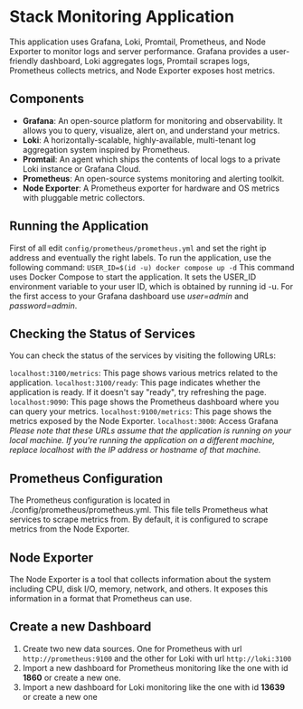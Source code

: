 # Stack Monitoring Application
This application uses Grafana, Loki, Promtail, Prometheus, and Node Exporter to monitor logs and server performance. Grafana provides a user-friendly dashboard, Loki aggregates logs, Promtail scrapes logs, Prometheus collects metrics, and Node Exporter exposes host metrics.

## Components
- **Grafana**: An open-source platform for monitoring and observability. It allows you to query, visualize, alert on, and understand your metrics.
- **Loki**: A horizontally-scalable, highly-available, multi-tenant log aggregation system inspired by Prometheus.
- **Promtail**: An agent which ships the contents of local logs to a private Loki instance or Grafana Cloud.
- **Prometheus**: An open-source systems monitoring and alerting toolkit.
- **Node Exporter**: A Prometheus exporter for hardware and OS metrics with pluggable metric collectors.

## Running the Application
First of all edit `config/prometheus/prometheus.yml` and set the right ip address and eventually the right labels.
To run the application, use the following command: `USER_ID=$(id -u) docker compose up -d`
This command uses Docker Compose to start the application. It sets the USER_ID environment variable to your user ID, which is obtained by running id -u.
For the first access to your Grafana dashboard use *user=admin* and *password=admin*.


## Checking the Status of Services
You can check the status of the services by visiting the following URLs:

`localhost:3100/metrics`: This page shows various metrics related to the application.
`localhost:3100/ready`: This page indicates whether the application is ready. If it doesn't say "ready", try refreshing the page.
`localhost:9090`: This page shows the Prometheus dashboard where you can query your metrics.
`localhost:9100/metrics`: This page shows the metrics exposed by the Node Exporter.
`localhost:3000`: Access Grafana
*Please note that these URLs assume that the application is running on your local machine. If you're running the application on a different machine, replace localhost with the IP address or hostname of that machine.*

## Prometheus Configuration
The Prometheus configuration is located in ./config/prometheus/prometheus.yml. This file tells Prometheus what services to scrape metrics from. By default, it is configured to scrape metrics from the Node Exporter.

## Node Exporter
The Node Exporter is a tool that collects information about the system including CPU, disk I/O, memory, network, and others. It exposes this information in a format that Prometheus can use.

## Create a new Dashboard
1) Create two new data sources. One for Prometheus with url `http://prometheus:9100` and the other for Loki with url `http://loki:3100`
2) Import a new dashboard for Prometheus monitoring like the one with id **1860** or create a new one.
3) Import a new dashboard for Loki monitoring like the one with id **13639** or create a new one